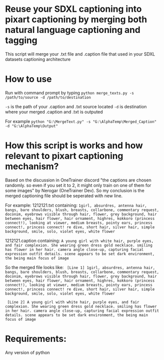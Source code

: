 # Reuse your SDXL captioning into pixart captioning by merging both natural language captioning and tagging

This script will merge your .txt file and .caption file that used in your SDXL datasets captioning architecture

# How to use
Run with command prompt by typing
`python merge_texts.py -s /path/to/source -d /path/to/destination`

`-s` is the path of your .caption and .txt source located
`-d` is destination where your merged .caption and .txt is outputed

For example
`python "G:\MergeText.py" -s "G:\AlphaTemp\Merged_Caption" -d "G:\AlphaTemp\Output"`

# How this script is works and how relevant to pixart captioning mechanism?
Based on the discussion in OneTrainer discord "the captions are chosen randomly. so even if you set it to 2, it might only train on one of them for some images" by Nerogar (OneTrainer Dev). So my conclusion is the merged captioning file should be seperated with new line.

For example:
1212121.txt containing:
``1girl, absurdres, antenna hair, bangs, bare shoulders, blush, breasts, collarbone, commentary request, doconim, eyebrows visible through hair, flower, grey background, hair between eyes, hair flower, hair ornament, highres, kokkoro (princess connect!), looking at viewer, medium breasts, pointy ears, princess connect!, princess connect! re dive, short hair, silver hair, simple background, smile, solo, violet eyes, white flower``

1212121.caption containing:
``A young girl with white hair, purple eyes, and fair complexion. She wearing green dress gold necklace. smiling has flower in her hair. camera angle close-up, capturing facial expression outfit details. scene appears to be set dark environment, the being main focus of image``

So the merged file looks like:
``` [Line 1] 1girl, absurdres, antenna hair, bangs, bare shoulders, blush, breasts, collarbone, commentary request, doconim, eyebrows visible through hair, flower, grey background, hair between eyes, hair flower, hair ornament, highres, kokkoro (princess connect!), looking at viewer, medium breasts, pointy ears, princess connect!, princess connect! re dive, short hair, silver hair, simple background, smile, solo, violet eyes, white flower```

``` [Line 2] A young girl with white hair, purple eyes, and fair complexion. She wearing green dress gold necklace. smiling has flower in her hair. camera angle close-up, capturing facial expression outfit details. scene appears to be set dark environment, the being main focus of image```

# Requirements:
Any version of python
